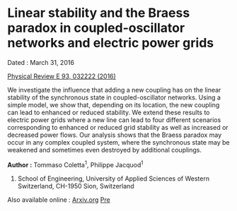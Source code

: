 #  Linear stability and the Braess paradox in coupled-oscillator networks and electric power grids

Dated : March 31, 2016

[Physical Review E 93, 032222 (2016)](http://dx.doi.org/10.1103/PhysRevE.93.032222)

We investigate the influence that adding a new coupling has on the linear stability of the synchronous state in coupled-oscillator networks. Using a simple model, we show that, depending on its location, the new coupling can lead to enhanced or reduced stability. We extend these results to electric power grids where a new line can lead to four different scenarios corresponding to enhanced or reduced grid stability as well as increased or decreased power flows. Our analysis shows that the Braess paradox may occur in any complex coupled system, where the synchronous state may be weakened and sometimes even destroyed by additional couplings.


**Author :** Tommaso Coletta<sup>1</sup>, Philippe Jacquod<sup>1</sup>
1) School of Engineering, University of Applied Sciences of Western Switzerland, CH-1950 Sion, Switzerland


Also available online : [Arxiv.org](https://arxiv.org/abs/1512.04266)
 [Pre](https://journals.aps.org/pre/abstract/10.1103/PhysRevE.93.032222)


<!-- keywords: network_stability coupled oscillators braess paradox -->


